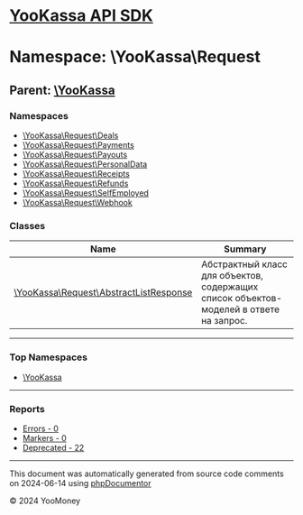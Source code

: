 # [YooKassa API SDK](../home.md)

# Namespace: \YooKassa\Request

## Parent: [\YooKassa](../namespaces/yookassa.md)

### Namespaces

* [\YooKassa\Request\Deals](../namespaces/yookassa-request-deals.md)
* [\YooKassa\Request\Payments](../namespaces/yookassa-request-payments.md)
* [\YooKassa\Request\Payouts](../namespaces/yookassa-request-payouts.md)
* [\YooKassa\Request\PersonalData](../namespaces/yookassa-request-personaldata.md)
* [\YooKassa\Request\Receipts](../namespaces/yookassa-request-receipts.md)
* [\YooKassa\Request\Refunds](../namespaces/yookassa-request-refunds.md)
* [\YooKassa\Request\SelfEmployed](../namespaces/yookassa-request-selfemployed.md)
* [\YooKassa\Request\Webhook](../namespaces/yookassa-request-webhook.md)

### Classes

| Name | Summary |
| ---- | ------- |
| [\YooKassa\Request\AbstractListResponse](../classes/YooKassa-Request-AbstractListResponse.md) | Абстрактный класс для объектов, содержащих список объектов-моделей в ответе на запрос. |

---

### Top Namespaces

* [\YooKassa](../namespaces/yookassa.md)

---

### Reports
* [Errors - 0](../reports/errors.md)
* [Markers - 0](../reports/markers.md)
* [Deprecated - 22](../reports/deprecated.md)

---

This document was automatically generated from source code comments on 2024-06-14 using [phpDocumentor](http://www.phpdoc.org/)

&copy; 2024 YooMoney